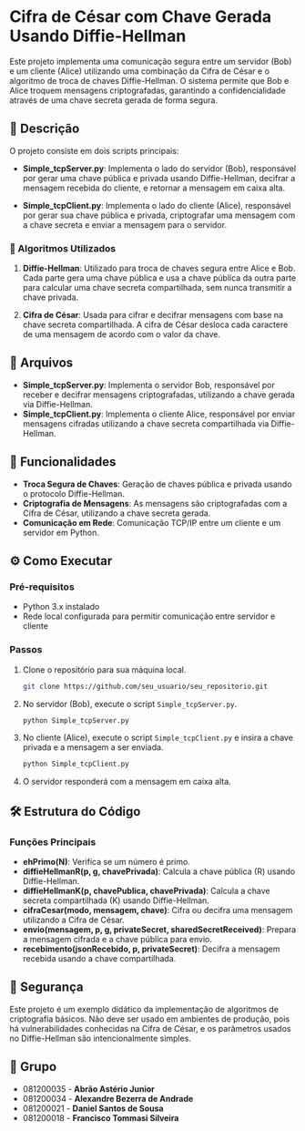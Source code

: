 # Cifra de César com Chave Gerada Usando Diffie-Hellman

Este projeto implementa uma comunicação segura entre um servidor (Bob) e um cliente (Alice) utilizando uma combinação da Cifra de César e o algoritmo de troca de chaves Diffie-Hellman. O sistema permite que Bob e Alice troquem mensagens criptografadas, garantindo a confidencialidade através de uma chave secreta gerada de forma segura.

## 📜 Descrição

O projeto consiste em dois scripts principais:

- **Simple_tcpServer.py**: Implementa o lado do servidor (Bob), responsável por gerar uma chave pública e privada usando Diffie-Hellman, decifrar a mensagem recebida do cliente, e retornar a mensagem em caixa alta.
  
- **Simple_tcpClient.py**: Implementa o lado do cliente (Alice), responsável por gerar sua chave pública e privada, criptografar uma mensagem com a chave secreta e enviar a mensagem para o servidor.

### 🧠 Algoritmos Utilizados

1. **Diffie-Hellman**: Utilizado para troca de chaves segura entre Alice e Bob. Cada parte gera uma chave pública e usa a chave pública da outra parte para calcular uma chave secreta compartilhada, sem nunca transmitir a chave privada.
  
2. **Cifra de César**: Usada para cifrar e decifrar mensagens com base na chave secreta compartilhada. A cifra de César desloca cada caractere de uma mensagem de acordo com o valor da chave.

## 📂 Arquivos

- **Simple_tcpServer.py**: Implementa o servidor Bob, responsável por receber e decifrar mensagens criptografadas, utilizando a chave gerada via Diffie-Hellman.
- **Simple_tcpClient.py**: Implementa o cliente Alice, responsável por enviar mensagens cifradas utilizando a chave secreta compartilhada via Diffie-Hellman.

## 🚀 Funcionalidades

- **Troca Segura de Chaves**: Geração de chaves pública e privada usando o protocolo Diffie-Hellman.
- **Criptografia de Mensagens**: As mensagens são criptografadas com a Cifra de César, utilizando a chave secreta gerada.
- **Comunicação em Rede**: Comunicação TCP/IP entre um cliente e um servidor em Python.

## ⚙️ Como Executar

### Pré-requisitos

- Python 3.x instalado
- Rede local configurada para permitir comunicação entre servidor e cliente

### Passos

1. Clone o repositório para sua máquina local.
   ```bash
   git clone https://github.com/seu_usuario/seu_repositorio.git
   ```

2. No servidor (Bob), execute o script `Simple_tcpServer.py`.
   ```bash
   python Simple_tcpServer.py
   ```

3. No cliente (Alice), execute o script `Simple_tcpClient.py` e insira a chave privada e a mensagem a ser enviada.
   ```bash
   python Simple_tcpClient.py
   ```

4. O servidor responderá com a mensagem em caixa alta.

## 🛠 Estrutura do Código

### Funções Principais

- **ehPrimo(N)**: Verifica se um número é primo.
- **diffieHellmanR(p, g, chavePrivada)**: Calcula a chave pública (R) usando Diffie-Hellman.
- **diffieHellmanK(p, chavePublica, chavePrivada)**: Calcula a chave secreta compartilhada (K) usando Diffie-Hellman.
- **cifraCesar(modo, mensagem, chave)**: Cifra ou decifra uma mensagem utilizando a Cifra de César.
- **envio(mensagem, p, g, privateSecret, sharedSecretReceived)**: Prepara a mensagem cifrada e a chave pública para envio.
- **recebimento(jsonRecebido, p, privateSecret)**: Decifra a mensagem recebida usando a chave compartilhada.

## 🔐 Segurança

Este projeto é um exemplo didático da implementação de algoritmos de criptografia básicos. Não deve ser usado em ambientes de produção, pois há vulnerabilidades conhecidas na Cifra de César, e os parâmetros usados no Diffie-Hellman são intencionalmente simples.

## 📧 Grupo

- 081200035 - **Abrão Astério Junior**
- 081200034 - **Alexandre Bezerra de Andrade**
- 081200021 - **Daniel Santos de Sousa**
- 081200018 - **Francisco Tommasi Silveira**